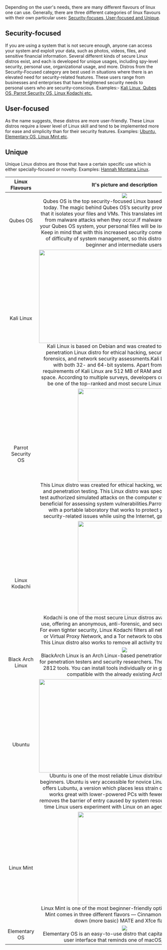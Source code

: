 Depending on the user's needs, there are many different flavours of linux one can use. Generally, there are three different categories of linux flavours with their own particular uses: <ins>Security-focuses, User-focused and Unique</ins>.

## Security-focused

If you are using a system that is not secure enough, anyone can access your system and exploit your data, such as photos, videos, files, and sensitive financial information. Several different kinds of secure Linux distros exist, and each is developed for unique usages, including spy-level security, personal use, organizational usage, and more. Distros from the Security-Focused category are best used in situations where there is an elevated need for security-related features. These users range from businesses and enterprises that have heightened security needs to personal users who are security-conscious. Examples:- <ins>Kali Linux, Qubes OS, Parrot Security OS, Linux Kodachi etc.</ins>

## User-focused 

As the name suggests, these distros are more user-friendly. These Linux distros require a lower level of Linux skill and tend to be implemented more for ease and simplicity than for their security features. Examples: <ins>Ubuntu, Elementary OS, Linux Mint etc</ins>.

## Unique 
Unique Linux distros are those that have a certain specific use which is either specially-focused or novelty. Examples: <ins>Hannah Montana Linux</ins>.


|Linux Flavours|It's picture and description|
|:-------:|:------:|
|Qubes OS|![](https://distroratings.github.io/images/qubes_os.png) </br> Qubes OS is the top security-focused Linux based OS system around today. The magic behind Qubes OS’s security prowess lies in the fact that it isolates your files and VMs. This translates into greater protection from malware attacks when they occur.If malware finds its way onto your Qubes OS system, your personal files will be isolated from damage. Keep in mind that with this increased security comes an advanced level of difficulty of system management, so this distro is not the best for beginner and intermediate users.|
|Kali Linux| <img src="https://www.bleepstatic.com/content/hl-images/2020/08/18/kali-blue-header.jpg" width="550" height="300">  </br> Kali Linux is based on Debian and was created to offer an amazing penetration Linux distro for ethical hacking, security experts, digital forensics, and network security assessments.Kali Linux is compatible with both 32- and 64-bit systems. Apart from that, the basic requirements of Kali Linux are 512 MB of RAM and 10 GB of hard disk space. According to multiple surveys, developers consider Kali Linux to be one of the top-ranked and most secure Linux distros available.|
|Parrot Security OS|<img src="https://upload.wikimedia.org/wikipedia/commons/4/45/Parrot_Logo.png" width="300" height="300"> </br> This Linux distro was created for ethical hacking, working anonymously, and penetration testing. This Linux distro was specifically designed to test authorized simulated attacks on the computer system, which can be beneficial for assessing system vulnerabilities.Parrot Security OS comes with a portable laboratory that works to protect your system from security-related issues while using the Internet, gaming, or browsing.  |
|Linux Kodachi|<img src="https://fosstorrents.com/img/kodachi.png" width="300" height="300"> </br>  Kodachi is one of the most secure Linux distros available for personal use, offering an anonymous, anti-forensic, and secure system to users. For even tighter security, Linux Kodachi filters all network traffic by VPN, or Virtual Proxy Network, and a Tor network to obscure your location. This Linux distro also works to remove all activity traces after you use it.|
|Black Arch Linux|![](https://upload.wikimedia.org/wikipedia/commons/3/3f/BlackArch_logo.png) </br> BlackArch Linux is an Arch Linux-based penetration testing distribution for penetration testers and security researchers. The repository contains 2812 tools. You can install tools individually or in groups. Blackarch is compatible with the already existing Arch installs.|
|Ubuntu| <img src="https://letmetechyou.com/wp-content/uploads/2022/06/ubuntu-linux-in-eve-ng.png" width="550" height="300"> </br> Ubuntu is one of the most reliable Linux distribution available for beginners. Ubuntu is very accessible for novice Linux users.Ubuntu also offers Lubuntu, a version which places less strain on your system; this works great with lower-powered PCs with fewer resources. This removes the barrier of entry caused by system resources, as many first-time Linux users experiment with Linux on an aged test environment.|
|Linux Mint|<img src="https://upload.wikimedia.org/wikipedia/commons/thumb/3/3f/Linux_Mint_logo_without_wordmark.svg/768px-Linux_Mint_logo_without_wordmark.svg.png" width="300" height="300"> </br>  Linux Mint is one of the most beginner-friendly options out there. Linux Mint comes in three different flavors — Cinnamon and the stripped-down (more basic) MATE and Xfce flavors.|
|Elementary OS|![](https://www.hostingadvice.com/images/uploads/2022/02/Elementary-Logo-2.jpg?width=365&height=225) </br> Elementary OS is an easy-to-use distro that capitalizes on a beautiful user interface that reminds one of macOS/windows.|
